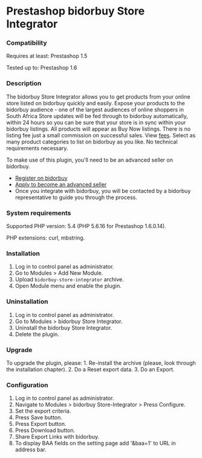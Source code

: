 # Prestashop bidorbuy Store Integrator

### Compatibility

Requires at least: Prestashop 1.5

Tested up to: Prestashop 1.6

### Description

The bidorbuy Store Integrator allows you to get products from your online store listed on bidorbuy quickly and easily.
Expose your products to the bidorbuy audience - one of the largest audiences of online shoppers in South Africa Store updates will be fed through to bidorbuy automatically, within 24 hours so you can be sure that your store is in sync within your bidorbuy listings. All products will appear as Buy Now listings. There is no listing fee just a small commission on successful sales. View [fees](https://support.bidorbuy.co.za/index.php?/Knowledgebase/Article/View/22/0/fee-rate-card---what-we-charge). Select as many product categories to list on bidorbuy as you like. No technical requirements necessary.

To make use of this plugin, you'll need to be an advanced seller on bidorbuy.
 * [Register on bidorbuy](https://www.bidorbuy.co.za/jsp/registration/UserRegistration.jsp?action=Modify)
 * [Apply to become an advanced seller](https://www.bidorbuy.co.za/jsp/seller/registration/UserSellersRequest.jsp)
 * Once you integrate with bidorbuy, you will be contacted by a bidorbuy representative to guide you through the process.

### System requirements

Supported PHP version: 5.4 (PHP 5.6.16 for Prestashop 1.6.0.14).

PHP extensions: curl, mbstring.

### Installation

1. Log in to control panel as administrator.
2. Go to Modules > Add New Module.
3. Upload `bidorbuy-store-integrator` archive.
4. Open Module menu and enable the plugin.

### Uninstallation

1. Log in to control panel as administrator.
2. Go to Modules > bidorbuy Store Integrator.
3. Uninstall the bidorbuy Store Integrator.
4. Delete the plugin.

### Upgrade

To upgrade the plugin, please: 1. Re-install the archive (please, look through the installation chapter). 2. Do a Reset export data. 3. Do an Export.

### Configuration

1. Log in to control panel as administrator.
2. Navigate to Modules > bidorbuy Store-Integrator > Press Configure.
3. Set the export criteria.
4. Press Save button.
5. Press Export button.
6. Press Download button.
7. Share Export Links with bidorbuy.
8. To display BAA fields on the setting page add '&baa=1' to URL in address bar.